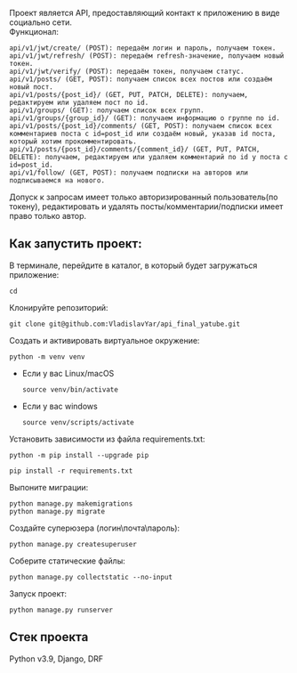 Проект является API, предоставляющий контакт к приложению в виде социально сети.    
Функционал:
```
api/v1/jwt/create/ (POST): передаём логин и пароль, получаем токен.
api/v1/jwt/refresh/ (POST): передаём refresh-значение, получаем новый токен.
api/v1/jwt/verify/ (POST): передаём токен, получаем статус.
api/v1/posts/ (GET, POST): получаем список всех постов или создаём новый пост.
api/v1/posts/{post_id}/ (GET, PUT, PATCH, DELETE): получаем, редактируем или удаляем пост по id.
api/v1/groups/ (GET): получаем список всех групп.
api/v1/groups/{group_id}/ (GET): получаем информацию о группе по id.
api/v1/posts/{post_id}/comments/ (GET, POST): получаем список всех комментариев поста с id=post_id или создаём новый, указав id поста, который хотим прокомментировать.
api/v1/posts/{post_id}/comments/{comment_id}/ (GET, PUT, PATCH, DELETE): получаем, редактируем или удаляем комментарий по id у поста с id=post_id.
api/v1/follow/ (GET, POST): получаем подписки на авторов или подписываемся на нового.
```
Допуск к запросам имеет только авторизированный пользователь(по токену), редактировать и удалять посты/комментарии/подписки имеет право только автор.

## Как запустить проект:

В терминале, перейдите в каталог, в который будет загружаться приложение:
```
cd 
```

Клонируйте репозиторий:
```
git clone git@github.com:VladislavYar/api_final_yatube.git
```

Cоздать и активировать виртуальное окружение:
```
python -m venv venv
```

* Если у вас Linux/macOS
    ```
    source venv/bin/activate
    ```

* Если у вас windows
    ```
    source venv/scripts/activate
    ```

Установить зависимости из файла requirements.txt:
```
python -m pip install --upgrade pip
```

```
pip install -r requirements.txt
```

Выпоните миграции:
```
python manage.py makemigrations
python manage.py migrate
```

Создайте суперюзера (логин\почта\пароль):
```
python manage.py createsuperuser
```
Соберите статические файлы:
```
python manage.py collectstatic --no-input
```
Запуск проект:
```
python manage.py runserver
```

## Cтек проекта
Python v3.9, Django, DRF
